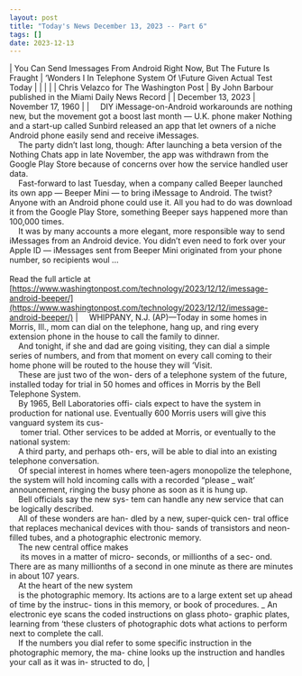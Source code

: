 ```yaml
---
layout: post
title: "Today's News December 13, 2023 -- Part 6"
tags: []
date: 2023-12-13
---
```


| You Can Send Imessages From Android Right Now, But The Future Is Fraught | ‘Wonders I In Telephone System Of \Future Given Actual Test Today |
|  |  |
| Chris Velazco for The Washington Post | By John Barbour published in the Miami Daily News Record |
| December 13, 2023 | November 17, 1960 |
| &nbsp;&nbsp;&nbsp;&nbsp;DIY iMessage-on-Android workarounds are nothing new, but the movement got a boost last month — U.K. phone maker Nothing and a start-up called Sunbird released an app that let owners of a niche Android phone easily send and receive iMessages.<br>&nbsp;&nbsp;&nbsp;&nbsp;The party didn’t last long, though: After launching a beta version of the Nothing Chats app in late November, the app was withdrawn from the Google Play Store because of concerns over how the service handled user data.<br>&nbsp;&nbsp;&nbsp;&nbsp;Fast-forward to last Tuesday, when a company called Beeper launched its own app — Beeper Mini — to bring iMessage to Android. The twist? Anyone with an Android phone could use it. All you had to do was download it from the Google Play Store, something Beeper says happened more than 100,000 times.<br>&nbsp;&nbsp;&nbsp;&nbsp;It was by many accounts a more elegant, more responsible way to send iMessages from an Android device. You didn’t even need to fork over your Apple ID — iMessages sent from Beeper Mini originated from your phone number, so recipients woul ...<br><br>Read the full article at<br>[https://www.washingtonpost.com/technology/2023/12/12/imessage-android-beeper/](https://www.washingtonpost.com/technology/2023/12/12/imessage-android-beeper/) | &nbsp;&nbsp;&nbsp;&nbsp;WHIPPANY, N.J. (AP)—Today in some homes in Morris, IIl., mom can dial on the telephone, hang up, and ring every extension phone in the house to call the family to dinner.<br>&nbsp;&nbsp;&nbsp;&nbsp;And tonight, if she and dad are going visiting, they can dial a simple series of numbers, and from that moment on every call coming to their home phone will be routed to the house they will ‘Visit.<br>&nbsp;&nbsp;&nbsp;&nbsp;These are just two of the won- ders of a telephone system of the future, installed today for trial in 50 homes and offices in Morris by the Bell Telephone System.<br>&nbsp;&nbsp;&nbsp;&nbsp;By 1965, Bell Laboratories offi- cials expect to have the system in production for national use. Eventually 600 Morris users will give this vanguard system its cus-<br>&nbsp;&nbsp;&nbsp;&nbsp; tomer trial. Other services to be added at Morris, or eventually to the national system:<br>&nbsp;&nbsp;&nbsp;&nbsp;A third party, and perhaps oth- ers, will be able to dial into an existing telephone conversation.<br>&nbsp;&nbsp;&nbsp;&nbsp;Of special interest in homes where teen-agers monopolize the telephone, the system will hold incoming calls with a recorded “please _ wait’ announcement, ringing the busy phone as soon as it is hung up.<br>&nbsp;&nbsp;&nbsp;&nbsp;Bell officials say the new sys- tem can handle any new service that can be logically described.<br>&nbsp;&nbsp;&nbsp;&nbsp;All of these wonders are han- dled by a new, super-quick cen- tral office that replaces mechanical devices with thou- sands of transistors and neon- filled tubes, and a photographic electronic memory.<br>&nbsp;&nbsp;&nbsp;&nbsp;The new central office makes<br>&nbsp;&nbsp;&nbsp;&nbsp; its moves in a matter of micro- seconds, or millionths of a sec- ond. There are as many millionths of a second in one minute as there are minutes in about 107 years.<br>&nbsp;&nbsp;&nbsp;&nbsp;At the heart of the new system<br>&nbsp;&nbsp;&nbsp;&nbsp;is the photographic memory. Its actions are to a large extent set up ahead of time by the instruc- tions in this memory, or book of procedures. _ An electronic eye scans the coded instructions on glass photo- graphic plates, learning from ‘these clusters of photographic dots what actions to perform next to complete the call.<br>&nbsp;&nbsp;&nbsp;&nbsp;If the numbers you dial refer to some specific instruction in the photographic memory, the ma- chine looks up the instruction and handles your call as it was in- structed to do,  |